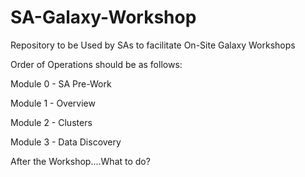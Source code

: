 # SA-Galaxy-Workshop

Repository to be Used by SAs to facilitate On-Site Galaxy Workshops

Order of Operations should be as follows:

Module 0 - SA Pre-Work

Module 1 - Overview

Module 2 - Clusters

Module 3 - Data Discovery

After the Workshop....What to do?

